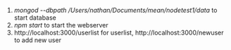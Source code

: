 1. _mongod --dbpath /Users/nathan/Documents/mean/nodetest1/data_ to start database
2. _npm start_ to start the webserver
3. http://localhost:3000/userlist for userlist, http://localhost:3000/newuser to add new user
